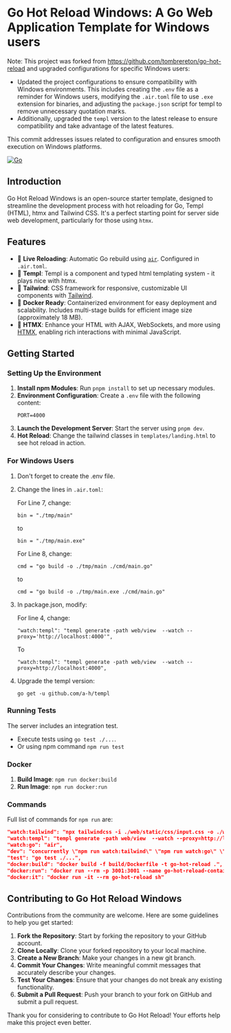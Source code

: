 # Go Hot Reload Windows: A Go Web Application Template for Windows users


Note: This project was forked from https://github.com/tombrereton/go-hot-reload and upgraded configurations for specific Windows users:

- Updated the project configurations to ensure compatibility with Windows environments. This includes creating the `.env` file as a reminder for Windows users, modifying the `.air.toml` file to use `.exe` extension for binaries, and adjusting the `package.json` script for templ to remove unnecessary quotation marks.
- Additionally, upgraded the `templ` version to the latest release to ensure compatibility and take advantage of the latest features.
  
This commit addresses issues related to configuration and ensures smooth execution on Windows platforms.


[![Go](https://github.com/ala-garbaa-pro/go-hot-reload-win/actions/workflows/go.yml/badge.svg)](https://github.com/ala-garbaa-pro/go-hot-reload-win/actions/workflows/go.yml)

## Introduction

Go Hot Reload Windows is an open-source starter template, designed to streamline the development process with hot reloading for Go, Templ (HTML), htmx and Tailwind CSS. It's a perfect starting point for server side web development, particularly for those using `htmx`.

## Features

- 🔄 **Live Reloading**: Automatic Go rebuild using [`air`](https://github.com/cosmtrek/air). Configured in `.air.toml`.
- 📄 **Templ**: Templ is a component and typed html templating system - it plays nice with htmx.
- 💅 **Tailwind**: CSS framework for responsive, customizable UI components with [Tailwind](https://tailwindcss.com/).
- 🐳 **Docker Ready**: Containerized environment for easy deployment and scalability. Includes multi-stage builds for efficient image size (approximately 18 MB).
- 🚀 **HTMX**: Enhance your HTML with AJAX, WebSockets, and more using [HTMX](https://htmx.org/), enabling rich interactions with minimal JavaScript.

## Getting Started

### Setting Up the Environment

1. **Install npm Modules**: Run `pnpm install` to set up necessary modules.
2. **Environment Configuration**: Create a `.env` file with the following content:
   ```
   PORT=4000
   ```
3. **Launch the Development Server**: Start the server using `pnpm dev`.
4. **Hot Reload**: Change the tailwind classes in `templates/landing.html` to see hot reload in action.

### For Windows Users

1. Don't forget to create the .env file.

2. Change the lines in `.air.toml`:

   For Line 7, change:
   ```
   bin = "./tmp/main"
   ```
   to
   ```
   bin = "./tmp/main.exe"
   ```

   For Line 8, change:
   ```
   cmd = "go build -o ./tmp/main ./cmd/main.go" 
   ```
   to 
   ```
   cmd = "go build -o ./tmp/main.exe ./cmd/main.go"
   ```

3. In package.json, modify:

   For line 4, change:
   ```
   "watch:templ": "templ generate -path web/view  --watch --proxy='http://localhost:4000'",
   ```

   To

   ```
   "watch:templ": "templ generate -path web/view  --watch --proxy=http://localhost:4000",
   ```

4. Upgrade the templ version:

   ```
   go get -u github.com/a-h/templ
   ```

### Running Tests

The server includes an integration test.

- Execute tests using `go test ./...`.
- Or using npm command `npm run test`

### Docker

1. **Build Image**: `npm run docker:build`
2. **Run Image**: `npm run docker:run`

### Commands

Full list of commands for `npm run` are:

```json
"watch:tailwind": "npx tailwindcss -i ./web/static/css/input.css -o ./web/static/css/output.css --watch",
"watch:templ": "templ generate -path web/view  --watch --proxy=http://localhost:4000",
"watch:go": "air",
"dev": "concurrently \"npm run watch:tailwind\" \"npm run watch:go\" \"npm run watch:templ\"",
"test": "go test ./...",
"docker:build": "docker build -f build/Dockerfile -t go-hot-reload .",
"docker:run": "docker run --rm -p 3001:3001 --name go-hot-reload-container go-hot-reload",
"docker:it": "docker run -it --rm go-hot-reload sh"
```

## Contributing to Go Hot Reload Windows

Contributions from the community are welcome. Here are some guidelines to help you get started:

1. **Fork the Repository**: Start by forking the repository to your GitHub account.
2. **Clone Locally**: Clone your forked repository to your local machine.
3. **Create a New Branch**: Make your changes in a new git branch.
4. **Commit Your Changes**: Write meaningful commit messages that accurately describe your changes.
5. **Test Your Changes**: Ensure that your changes do not break any existing functionality.
6. **Submit a Pull Request**: Push your branch to your fork on GitHub and submit a pull request.

Thank you for considering to contribute to Go Hot Reload! Your efforts help make this project even better.
